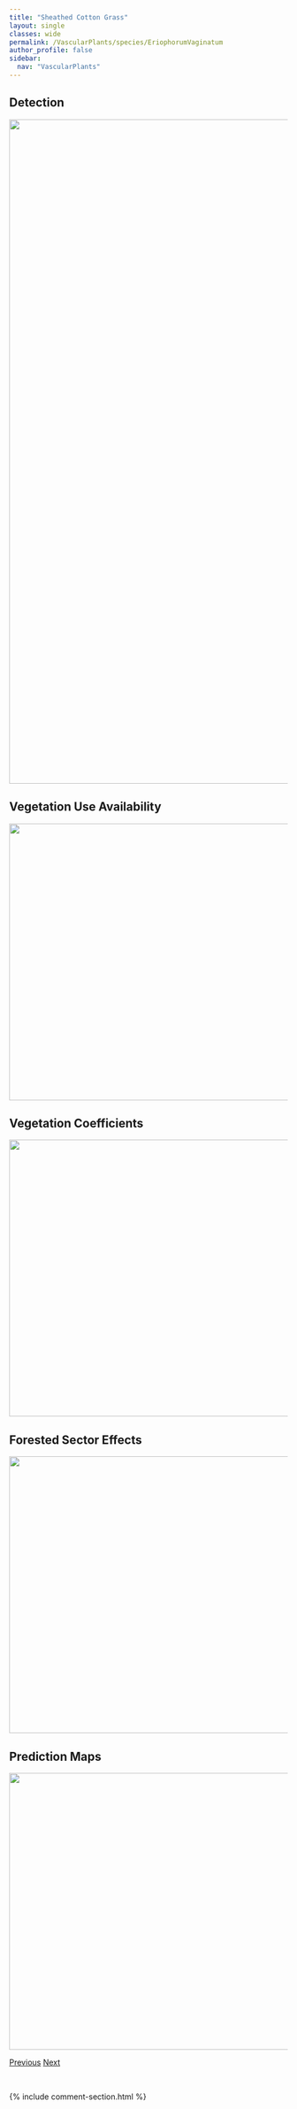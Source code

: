 ```yaml
---
title: "Sheathed Cotton Grass"
layout: single
classes: wide
permalink: /VascularPlants/species/EriophorumVaginatum
author_profile: false
sidebar:
  nav: "VascularPlants"
---
```


<h2>Detection</h2>

<a href="https://drive.google.com/uc?export=view&id=1Ez1TqvDKfyMeUr4b8ufbtdljC3lYTn6A">
<img src="https://drive.google.com/uc?export=view&id=1Ez1TqvDKfyMeUr4b8ufbtdljC3lYTn6A" height = "1200" width = "800">
</a>


<h2>Vegetation Use Availability</h2>

<a href="https://drive.google.com/uc?export=view&id=1PGjiCkgEYnKlCJn68WfWtQacMtg4AGSq">
<img src="https://drive.google.com/uc?export=view&id=1PGjiCkgEYnKlCJn68WfWtQacMtg4AGSq" height = "500" width = "1000">
</a>


<h2>Vegetation Coefficients</h2>

<a href="https://drive.google.com/uc?export=view&id=1_JxhZdyHhZIaF0tA7h3nG-fMKUsQdZrY">
<img src="https://drive.google.com/uc?export=view&id=1_JxhZdyHhZIaF0tA7h3nG-fMKUsQdZrY" height = "500" width = "1000">
</a>


<h2>Forested Sector Effects</h2>

<a href="https://drive.google.com/uc?export=view&id=13_VRPKB9lLqY3udPoPB228O9dvZreKgU">
<img src="https://drive.google.com/uc?export=view&id=13_VRPKB9lLqY3udPoPB228O9dvZreKgU" height = "500" width = "1000">
</a>


<h2>Prediction Maps</h2>

<a href="https://drive.google.com/uc?export=view&id=1aJmvIPTDEI0yLvumfIm1cCTkBC3oFNBQ">
<img src="https://drive.google.com/uc?export=view&id=1aJmvIPTDEI0yLvumfIm1cCTkBC3oFNBQ" height = "500" width = "1000">
</a>


<a href="/DevelopmentWebsite/VascularPlants/species/EriophorumRusseolum" class="pagination--pager" title="Eriophorum russeolum">Previous</a> <a href="/DevelopmentWebsite/VascularPlants/species/EriophorumViridicarinatum" class="pagination--pager" title="Eriophorum viridicarinatum">Next</a>

<p>&nbsp;</p>

{% include comment-section.html %}
